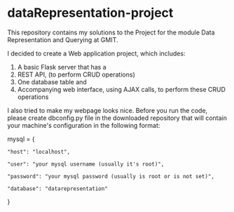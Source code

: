 # dataRepresentation-project

This repository contains my solutions to the Project for the module Data Representation and Querying at GMIT.

I decided to create a Web application project, which includes:

1. A basic Flask server that has a
2. REST API, (to perform CRUD operations)
3. One database table and
4. Accompanying web interface, using AJAX
calls, to perform these CRUD operations

I also tried to make my webpage looks nice. Before you run the code, please create dbconfig.py file in the downloaded repository that will contain your machine's configuration in the following format:

mysql = {

    "host": "localhost",

    "user": "your mysql username (usually it's root)",

    "password": "your mysql password (usually is root or is not set)",

    "database": "datarepresentation"
    
}